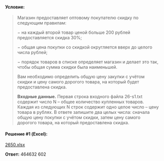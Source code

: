 #### Условие:

> Магазин предоставляет оптовому покупателю скидку по следующим правилам:
> 
> − на каждый второй товар ценой больше 200 рублей предоставляется скидка 30%;
> 
> − общая цена покупки со скидкой округляется вверх до целого числа рублей;
> 
> − порядок товаров в списке определяет магазин и делает это так, чтобы общая сумма скидки была наименьшей.
> 
> Вам необходимо определить общую цену закупки с учётом скидки и цену самого дорогого товара, на который будет предоставлена скидка.
> 
> **Входные данные.** Первая строка входного файла 26-s1.txt содержит число N – общее количество купленных товаров. Каждая из следующих N строк содержит одно целое число – цену товара в рублях. В ответе запишите два целых числа: сначала общую цену покупки с учётом скидки, затем цену самого дорогого товара, на который предоставлена скидка.

#### Решение #1 (Excel):
[2650.xlsx](https://github.com/Thundiverter/infege2022/files/7963805/2650.xlsx)


**Ответ:** 464632 602
